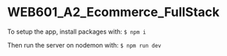 # WEB601_A2_Ecommerce_FullStack

To setup the app, install packages with:
`
$ npm i
`

Then run the server on nodemon with:
`
$ npm run dev
`
